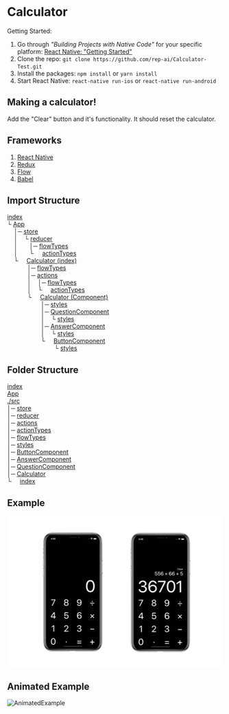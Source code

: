 # Calculator
Getting Started:
1. Go through *"Building Projects with Native Code"* for your specific platform: [React Native: "Getting Started"](https://facebook.github.io/react-native/docs/getting-started.html)
2. Clone the repo: ```git clone https://github.com/rep-ai/Calculator-Test.git```
3. Install the packages: ```npm install``` or ```yarn install```
4. Start React Native: ```react-native run-ios``` or ```react-native run-android```

## Making a calculator!
Add the "Clear" button and it's functionality. It should reset the calculator.

## Frameworks
1. [React Native](https://facebook.github.io/react-native)
2. [Redux](http://redux.js.org/docs/basics)
4. [Flow](https://flow.org/)
5. [Babel](https://babeljs.io/)

## Import Structure
[index](index.js)<br />
└ [App](App.js)<br />
&nbsp;&nbsp;&nbsp;&nbsp;│─ [store](src/store.js)<br />
&nbsp;&nbsp;&nbsp;&nbsp;│&nbsp;&nbsp;&nbsp;&nbsp;└ [reducer](src/reducer.js)<br />
&nbsp;&nbsp;&nbsp;&nbsp;│&nbsp;&nbsp;&nbsp;&nbsp;&nbsp;&nbsp;&nbsp;│─ [flowTypes](src/flowTypes.js)<br />
&nbsp;&nbsp;&nbsp;&nbsp;│&nbsp;&nbsp;&nbsp;&nbsp;&nbsp;&nbsp;&nbsp;└&nbsp;&nbsp;&nbsp;&nbsp;&nbsp;[actionTypes](src/actionTypes.js)<br />
&nbsp;&nbsp;&nbsp;&nbsp;└&nbsp;&nbsp;&nbsp;&nbsp;&nbsp;[Calculator (index)](src/index.js)<br />
&nbsp;&nbsp;&nbsp;&nbsp;&nbsp;&nbsp;&nbsp;&nbsp;&nbsp;&nbsp;&nbsp;&nbsp;│─ [flowTypes](src/flowTypes.js)<br />
&nbsp;&nbsp;&nbsp;&nbsp;&nbsp;&nbsp;&nbsp;&nbsp;&nbsp;&nbsp;&nbsp;&nbsp;│─ [actions](src/actions.js)<br />
&nbsp;&nbsp;&nbsp;&nbsp;&nbsp;&nbsp;&nbsp;&nbsp;&nbsp;&nbsp;&nbsp;&nbsp;│&nbsp;&nbsp;&nbsp;&nbsp;│─ [flowTypes](src/flowTypes.js)<br />
&nbsp;&nbsp;&nbsp;&nbsp;&nbsp;&nbsp;&nbsp;&nbsp;&nbsp;&nbsp;&nbsp;&nbsp;│&nbsp;&nbsp;&nbsp;&nbsp;└&nbsp;&nbsp;&nbsp;&nbsp;&nbsp;[actionTypes](src/actionTypes.js)<br />
&nbsp;&nbsp;&nbsp;&nbsp;&nbsp;&nbsp;&nbsp;&nbsp;&nbsp;&nbsp;&nbsp;&nbsp;└&nbsp;&nbsp;&nbsp;&nbsp;&nbsp;[Calculator (Component)](src/Calculator.js)<br />
&nbsp;&nbsp;&nbsp;&nbsp;&nbsp;&nbsp;&nbsp;&nbsp;&nbsp;&nbsp;&nbsp;&nbsp;&nbsp;&nbsp;&nbsp;&nbsp;&nbsp;&nbsp;&nbsp;&nbsp;│─ [styles](src/styles.js)<br />
&nbsp;&nbsp;&nbsp;&nbsp;&nbsp;&nbsp;&nbsp;&nbsp;&nbsp;&nbsp;&nbsp;&nbsp;&nbsp;&nbsp;&nbsp;&nbsp;&nbsp;&nbsp;&nbsp;&nbsp;│─ [QuestionComponent](src/QuestionComponent.js)<br />
&nbsp;&nbsp;&nbsp;&nbsp;&nbsp;&nbsp;&nbsp;&nbsp;&nbsp;&nbsp;&nbsp;&nbsp;&nbsp;&nbsp;&nbsp;&nbsp;&nbsp;&nbsp;&nbsp;&nbsp;│&nbsp;&nbsp;&nbsp;&nbsp;└ [styles](src/styles.js)<br />
&nbsp;&nbsp;&nbsp;&nbsp;&nbsp;&nbsp;&nbsp;&nbsp;&nbsp;&nbsp;&nbsp;&nbsp;&nbsp;&nbsp;&nbsp;&nbsp;&nbsp;&nbsp;&nbsp;&nbsp;│─ [AnswerComponent](src/AnswerComponent.js)<br />
&nbsp;&nbsp;&nbsp;&nbsp;&nbsp;&nbsp;&nbsp;&nbsp;&nbsp;&nbsp;&nbsp;&nbsp;&nbsp;&nbsp;&nbsp;&nbsp;&nbsp;&nbsp;&nbsp;&nbsp;│&nbsp;&nbsp;&nbsp;&nbsp;└ [styles](src/styles.js)<br />
&nbsp;&nbsp;&nbsp;&nbsp;&nbsp;&nbsp;&nbsp;&nbsp;&nbsp;&nbsp;&nbsp;&nbsp;&nbsp;&nbsp;&nbsp;&nbsp;&nbsp;&nbsp;&nbsp;&nbsp;└&nbsp;&nbsp;&nbsp;&nbsp;&nbsp;[ButtonComponent](src/ButtonComponent.js)<br />
&nbsp;&nbsp;&nbsp;&nbsp;&nbsp;&nbsp;&nbsp;&nbsp;&nbsp;&nbsp;&nbsp;&nbsp;&nbsp;&nbsp;&nbsp;&nbsp;&nbsp;&nbsp;&nbsp;&nbsp;&nbsp;&nbsp;&nbsp;&nbsp;&nbsp;&nbsp;&nbsp;&nbsp;└ [styles](src/styles.js)<br />


## Folder Structure
[index](index.js)<br />
[App](App.js)<br />
[./src](src)<br />
│─ [store](src/store.js)<br />
│─ [reducer](src/reducer.js)<br />
│─ [actions](src/actions.js)<br />
│─ [actionTypes](src/actionTypes.js)<br />
│─ [flowTypes](src/flowTypes.js)<br />
│─ [styles](src/styles.js)<br />
│─ [ButtonComponent](src/ButtonComponent.js)<br />
│─ [AnswerComponent](src/AnswerComponent.js)<br />
│─ [QuestionComponent](src/QuestionComponent.js)<br />
│─ [Calculator](src/Calculator.js)<br />
└&nbsp;&nbsp;&nbsp;&nbsp;&nbsp;[index](src/index.js)<br />

## Example
![Example](screenshots/example.jpg?raw=true)
## Animated Example
![AnimatedExample](https://j.gifs.com/YvpRYA.gif)
